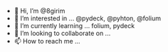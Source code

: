 - 👋 Hi, I’m @8girim
- 👀 I’m interested in ... @pydeck, @pyhton, @folium
- 🌱 I’m currently learning ... folium, pydeck
- 💞️ I’m looking to collaborate on ...
- 📫 How to reach me ...

<!---
8girim/8girim is a ✨ special ✨ repository because its `README.md` (this file) appears on your GitHub profile.
You can click the Preview link to take a look at your changes.
--->
